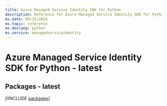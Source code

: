 ```yaml
---
title: Azure Managed Service Identity SDK for Python
description: Reference for Azure Managed Service Identity SDK for Python
ms.date: 09/16/2024
ms.topic: reference
ms.devlang: python
ms.service: managedserviceidentity
---
```

# Azure Managed Service Identity SDK for Python - latest
## Packages - latest
[!INCLUDE [packages](managed-service-identity-index.md)]